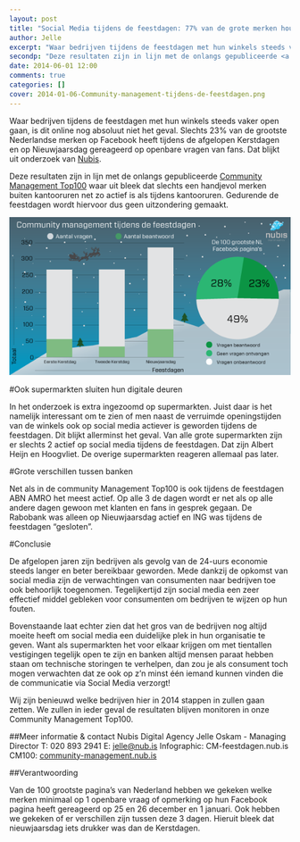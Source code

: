 ```yaml
---
layout: post
title: "Social Media tijdens de feestdagen: 77% van de grote merken houdt digitale deuren gesloten"
author: Jelle
excerpt: "Waar bedrijven tijdens de feestdagen met hun winkels steeds vaker open gaan, is dit online nog absoluut niet het geval. Slechts 23% van de grootste Nederlandse merken op Facebook heeft tijdens de afgelopen Kerstdagen en op nieuwjaarsdag gereageerd op openbare vragen van fans. Dat blijkt uit onderzoek van <a href='https://nub.is' target='_blank'>Nubis</a>."
secondp: "Deze resultaten zijn in lijn met de onlangs gepubliceerde <a href='http://bit.ly/cmtop100' target='_blank'> Community Management Top100</a> waar uit bleek dat slechts een handjevol merken buiten kantooruren net zo actief is als tijdens kantooruren. Gedurende de feestdagen wordt hiervoor dus geen uitzondering gemaakt."
date: 2014-06-01 12:00
comments: true
categories: []
cover: 2014-01-06-Community-management-tijdens-de-feestdagen.png
---
```


Waar bedrijven tijdens de feestdagen met hun winkels steeds vaker open gaan, is dit online nog absoluut niet het geval. Slechts 23% van de grootste Nederlandse merken op Facebook heeft tijdens de afgelopen Kerstdagen en op Nieuwjaarsdag gereageerd op openbare vragen van fans. Dat blijkt uit onderzoek van <a href="https://nub.is" target="_blank\">Nubis</a>.


Deze resultaten zijn in lijn met de onlangs gepubliceerde <a href="http://bit.ly/cmtop100" target="_blank"> Community Management Top100</a> waar uit bleek dat slechts een handjevol merken buiten kantooruren net zo actief is als tijdens kantooruren. Gedurende de feestdagen wordt hiervoor dus geen uitzondering gemaakt.


![Infograpic Community Management tijdens de feestdagen](/assets/blog/img/2014-01-06-Community-management-tijdens-de-feestdagen.png)


#Ook supermarkten sluiten hun digitale deuren

In het onderzoek is extra ingezoomd op supermarkten. Juist daar is het namelijk interessant om te zien of men naast de verruimde openingstijden van de winkels ook op social media actiever is geworden tijdens de feestdagen. Dit blijkt allerminst het geval. Van alle grote supermarkten zijn er slechts 2 actief op social media tijdens de feestdagen. Dat zijn Albert Heijn en Hoogvliet. De overige supermarkten reageren allemaal pas later.


#Grote verschillen tussen banken

Net als in de community Management Top100 is ook tijdens de feestdagen ABN AMRO het meest actief. Op alle 3 de dagen wordt er net als op alle andere dagen gewoon met klanten en fans in gesprek gegaan. De Rabobank was alleen op Nieuwjaarsdag actief en ING was tijdens de feestdagen “gesloten”.


#Conclusie

De afgelopen jaren zijn bedrijven als gevolg van de 24-uurs economie steeds langer en beter bereikbaar geworden. Mede dankzij de opkomst van social media zijn de verwachtingen van consumenten naar bedrijven toe ook behoorlijk toegenomen. Tegelijkertijd zijn social media een zeer effectief middel gebleken voor consumenten om bedrijven te wijzen op hun fouten.

Bovenstaande laat echter zien dat het gros van de bedrijven nog altijd moeite heeft om social media een duidelijke plek in hun organisatie te geven. Want als supermarkten het voor elkaar krijgen om met tientallen vestigingen tegelijk open te zijn en banken altijd mensen paraat hebben staan om technische storingen te verhelpen, dan zou je als consument toch mogen verwachten dat ze ook op z’n minst één iemand kunnen vinden die de communicatie via Social Media verzorgt!

Wij zijn benieuwd welke bedrijven hier in 2014 stappen in zullen gaan zetten. We zullen in ieder geval de resultaten blijven monitoren in onze Community Management Top100.


##Meer informatie & contact
Nubis Digital Agency
Jelle Oskam - Managing Director
T: 020 893 2941
E: <a href="mailto:jelle@nub.is">jelle@nub.is</a>
Infographic: CM-feestdagen.nub.is
CM100: <a href="community-management.nub.is">community-management.nub.is</a>


##Verantwoording

Van de 100 grootste pagina’s van Nederland hebben we gekeken welke merken minimaal op 1 openbare vraag of opmerking op hun Facebook pagina heeft gereageerd op 25 en 26 december en 1 januari. Ook hebben we gekeken of er verschillen zijn tussen deze 3 dagen. Hieruit bleek dat nieuwjaarsdag iets drukker was dan de Kerstdagen.
